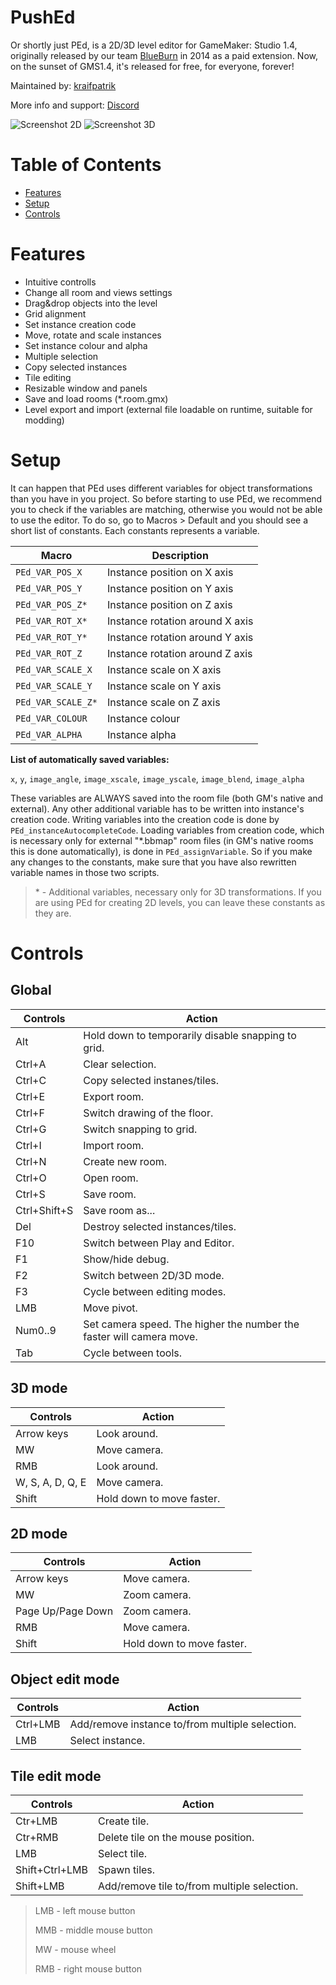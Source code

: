 # PushEd
Or shortly just PEd, is a 2D/3D level editor for GameMaker: Studio 1.4, originally released by our team [BlueBurn](http://blueburn.bluefile.cz/) in 2014 as a paid extension. Now, on the sunset of GMS1.4, it's released for free, for everyone, forever!

Maintained by: [kraifpatrik](https://github.com/kraifpatrik)

More info and support: [Discord](https://discord.gg/RtvAvUu)

![Screenshot 2D](2d.png)
![Screenshot 3D](3d.png)

# Table of Contents
 * [Features](#features)
 * [Setup](#setup)
 * [Controls](#controls)

# Features
 * Intuitive controlls
 * Change all room and views settings
 * Drag&drop objects into the level
 * Grid alignment
 * Set instance creation code
 * Move, rotate and scale instances
 * Set instance colour and alpha
 * Multiple selection
 * Copy selected instances
 * Tile editing
 * Resizable window and panels
 * Save and load rooms (*.room.gmx)
 * Level export and import (external file loadable on runtime, suitable for modding)

# Setup
It can happen that PEd uses different variables for object transformations than you have in you project. So before starting to use PEd, we recommend you to check if the variables are matching, otherwise you would not be able to use the editor. To do so, go to Macros > Default and you should see a short list of constants. Each constants represents a variable.

Macro              | Description
------------------ | -----------
`PEd_VAR_POS_X`    | Instance position on X axis
`PEd_VAR_POS_Y`    | Instance position on Y axis
`PEd_VAR_POS_Z*`   | Instance position on Z axis
`PEd_VAR_ROT_X*`   | Instance rotation around X axis
`PEd_VAR_ROT_Y*`   | Instance rotation around Y axis
`PEd_VAR_ROT_Z`    | Instance rotation around Z axis
`PEd_VAR_SCALE_X`  | Instance scale on X axis
`PEd_VAR_SCALE_Y`  | Instance scale on Y axis
`PEd_VAR_SCALE_Z*` | Instance scale on Z axis
`PEd_VAR_COLOUR`   | Instance colour
`PEd_VAR_ALPHA`    | Instance alpha

**List of automatically saved variables:**

 `x`, `y`, `image_angle`, `image_xscale`, `image_yscale`, `image_blend`, `image_alpha`

These variables are ALWAYS saved into the room file (both GM's native and external). Any other additional variable has to be written into instance's creation code. Writing variables into the creation code is done by `PEd_instanceAutocompleteCode`. Loading variables from creation code, which is necessary only for external "*.bbmap" room files (in GM's native rooms this is done automatically), is done in `PEd_assignVariable`. So if you make any changes to the constants, make sure that you have also rewritten variable names in those two scripts.

> \* - Additional variables, necessary only for 3D transformations. If you are using PEd for creating 2D levels, you can leave these constants as they are.

# Controls
## Global
Controls     | Action
------------ | ------
Alt          | Hold down to temporarily disable snapping to grid.
Ctrl+A       | Clear selection.
Ctrl+C       | Copy selected instanes/tiles.
Ctrl+E       | Export room.
Ctrl+F       | Switch drawing of the floor.
Ctrl+G       | Switch snapping to grid.
Ctrl+I       | Import room.
Ctrl+N       | Create new room.
Ctrl+O       | Open room.
Ctrl+S       | Save room.
Ctrl+Shift+S | Save room as...
Del          | Destroy selected instances/tiles.
F10          | Switch between Play and Editor.
F1           | Show/hide debug.
F2           | Switch between 2D/3D mode.
F3           | Cycle between editing modes.
LMB          | Move pivot.
Num0..9      | Set camera speed. The higher the number the faster will camera move.
Tab          | Cycle between tools.

## 3D mode
Controls         | Action
---------------- | ------
Arrow keys       | Look around.
MW               | Move camera.
RMB              | Look around.
W, S, A, D, Q, E | Move camera.
Shift            | Hold down to move faster.

## 2D mode
Controls          | Action
----------------- | ------
Arrow keys        | Move camera.
MW                | Zoom camera.
Page Up/Page Down | Zoom camera.
RMB               | Move camera.
Shift             | Hold down to move faster.

## Object edit mode
Controls | Action
-------- | ------
Ctrl+LMB | Add/remove instance to/from multiple selection.
LMB      | Select instance.

## Tile edit mode
Controls       | Action
-------------- | ------
Ctr+LMB        | Create tile.
Ctr+RMB        | Delete tile on the mouse position.
LMB            | Select tile.
Shift+Ctrl+LMB | Spawn tiles.
Shift+LMB      | Add/remove tile to/from multiple selection.

> LMB - left mouse button
>
> MMB - middle mouse button
>
> MW - mouse wheel
>
> RMB - right mouse button
